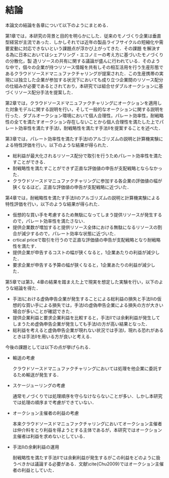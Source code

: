 # 結論

本論文の結論を各章について以下のようにまとめる．

第1章では，本研究の背景と目的を明らかにした．従来のモノづくり企業は垂直型経営が主流であった．しかしそれでは近年の製品ライフサイクルの短縮化や需要変動に対応できないという課題点が浮かび上がってきた．その課題
を解決する為に日本においてはシェアリング・エコノミーの考え方に基づいたモノづくりの分散化，製
造リソースの共有に関する議論が盛んに行われている．そのような中で，個々の企業が持つリソース情報を共有しその相互活用を行う生産形態であるクラウドソースドマニュファクチャリングが提案された．この生産携帯の実現には独立した企業が参加する状況下においても成り立つ企業間のリソース配分の仕組みが必要であるとされており，本研究では組合せダブルオークションに基づくリソース配分手法を提案した．

第2章では，クラウドソースドマニュファクチャリングにオークションを適用した対象モデルに関する説明を行い，そして一般的なオークションに関する説明を行った．ダブルオークション環境において個人合理性，パレート効率性，耐戦略性の全てを満たすオークション存在しないことから個人合理性を満たした上でパレート効率性を満たす手法I，耐戦略性を満たす手法IIを提案することを述べた．

第3章では，パレート効率性を満たす手法Iのアルゴリズムの説明と計算機実験による特性評価を行い，以下のような結果が得られた．

+ 総利益が最大化されるリソース配分で取引を行うためパレート効率性を満たすことができる．
+ 耐戦略性を満たすことができず正直な評価値の申告が支配戦略とならなかった．
+ クラウドソースドマニュファクチャリングに参加する各企業の評価値の幅が狭くなるほど，正直な評価値の申告が支配戦略に近づいた．

第4章では，耐戦略性を満たす手法IIのアルゴリズムの説明と計算機実験による特性評価を行い，以下のような結果が得られた．

+ 仮想的な買い手を考慮するため無駄になってしまう提供リソースが発生するので，パレート効率性を満たさない．
+ 提供企業数が増加すると提供リソース全体における無駄になるリソースの割合が減少するので，パレート効率な状態に近づいた．
+ crtical priceで取引を行うので正直な評価値の申告が支配戦略となり耐戦略性を満たす．
+ 提供企業が申告するコストの幅が狭くなると，1企業あたりの利益が減少した．
+ 要求企業が申告する予算の幅が狭くなると，1企業あたりの利益が減少した．

第5章では第3，4章の結果を踏まえた上で現実を想定した実験を行い，以下のような結論を得た．

+ 手法Iにおける虚偽申告企業が発生することによる総利益の損失と手法IIの仮想的な買い手による損失では，手法Iの虚偽申告企業による損失の方が大きい場合が多いことが確認できた．
+ 提供企業利益と要求企業利益を比較すると，手法IIでは余剰利益が発生してしまうため虚偽申告企業が発生しても手法Iの方が高い結果となった．
+ 総利益を考えると虚偽申告企業が現れない状況では手法I，現れる恐れがあるときは手法IIを用いる方が良いと考える．

今後の課題としては以下の点が挙げられる．

+ 輸送の考慮

  クラウドソースドマニュファクチャリングにおいては処理を他企業に委託するため輸送が発生する．

+ スケージューリングの考慮

  通常モノづくりでは処理順序を守らなけならないことが多い．しかし本研究では処理の順序まで考慮ができていない．

+ オークション主催者の利益の考慮

  本来クラウドソースドマニュファクチャリングにおいてオークション主催者は仲介料をとり利益を得ようとする主体であるが，本研究ではオークション主催者は利益を求めないとしている．

+ 手法IIの余剰利益の運用

  耐戦略性を満たす手法IIでは余剰利益が発生するがこの利益をどのように扱うべきかは議論する必要がある．文献\cite{Chu2009}ではオークション主催者の利益としていた．

  

  